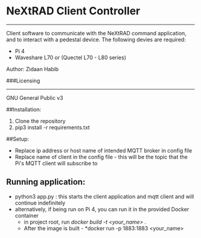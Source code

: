 # NeXtRAD Client Controller 

---
Client software to communicate with the NeXtRAD command application, and to interact with a pedestal device.
The following devies are required:
* Pi 4
* Waveshare L70 or (Quectel L70 - L80 series)

Author: Zidaan Habib


###Licensing

---

GNU General Public v3

##Installation:
1. Clone the repository
2. pip3 install -r requirements.txt

##Setup:
* Replace ip address or host name of intended MQTT broker in config file
* Replace name of client in the config file - this will be the topic that the Pi's MQTT client will subscribe to

## Running application:
* python3 app.py : this starts the client application and mqtt client and will continue indefinitely
* alternatively, if being run on  Pi 4, you can run it in the provided Docker container
  * in project root, run *docker build -t <your_name> .*
  * After the image is built - *docker run -p 1883:1883 <your_name>